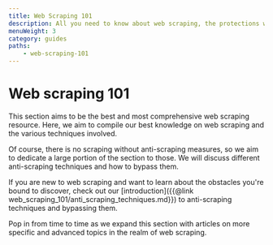```yaml
---
title: Web Scraping 101
description: All you need to know about web scraping, the protections websites employ to prevent it, and how to bypass them.
menuWeight: 3
category: guides
paths:
    - web-scraping-101
---
```


# Web scraping 101

This section aims to be the best and most comprehensive web scraping resource. Here, we aim to compile our best knowledge on web scraping and the various techniques involved.

Of course, there is no scraping without anti-scraping measures, so we aim to dedicate a large portion of the section to those. We will discuss different anti-scraping techniques and how to bypass them.

If you are new to web scraping and want to learn about the obstacles you're bound to discover, check out our [introduction]({{@link web_scraping_101/anti_scraping_techniques.md}}) to anti-scraping techniques and bypassing them.

Pop in from time to time as we expand this section with articles on more specific and advanced topics in the realm of web scraping.
